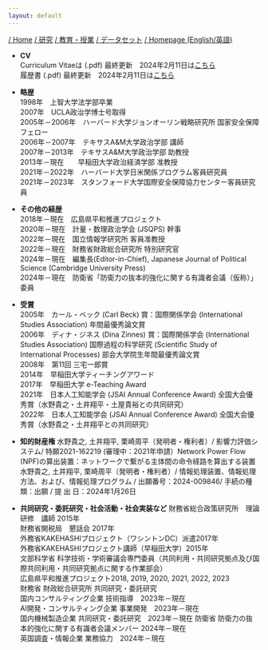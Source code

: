 ```yaml
---
layout: default
---
```


[/ Home](https://skurizaki.github.io/jpn/) [/ 研究](./research.html) [/ 教育・授業](./teaching.html) [/ データセット](./datasets.html) [/ Homepage (English/英語)](https://skurizaki.github.io/homepage/)

- <b>CV</b><br>
Curriculum Vitaeは (.pdf) 最終更新　2024年2月11日は[こちら](https://www.dropbox.com/scl/fi/jhus532e3r914euxvokpm/kurizaki-cv.pdf)<br>
履歴書 (.pdf) 最終更新　2024年2月11日は[こちら](https://www.dropbox.com/scl/fi/jhus532e3r914euxvokpm/kurizaki-cv-j.pdf)<br>

- <b>略歴</b><br>
1998年　上智大学法学部卒業<br>
2007年　UCLA政治学博士号取得<br>
2005年－2006年　ハーバード大学ジョンオーリン戦略研究所 国家安全保障フェロー<br>
2006年－2007年　テキサスA&M大学政治学部 講師<br>
2007年－2013年　テキサスA&M大学政治学部 助教授<br>
2013年－現在　　早稲田大学政治経済学部 准教授<br>
2021年－2022年　ハーバード大学日米関係プログラム客員研究員<br>
2021年－2023年　スタンフォード大学国際安全保障協力センター客員研究員<br>

- <b>その他の経歴</b><br>
2018年－現在　広島県平和推進プロジェクト<br>
2020年－現在　計量・数理政治学会 (JSQPS) 幹事<br>
2022年－現在　国立情報学研究所 客員准教授<br>
2022年－現在　財務省財政総合研究所 特別研究官<br>
2024年－現在　編集長(Editor-in-Chief), Japanese Journal of Political Science (Cambridge University Press)<br>
2024年－現在　防衛省「防衛力の抜本的強化に関する有識者会議（仮称）」委員<br>

- <b>受賞</b><br>
2005年　カール・ベック (Carl Beck) 賞：国際関係学会 (International Studies Association) 年間最優秀論文賞<br>
2006年　ディナ・ジネス (Dina Zinnes) 賞：国際関係学会 (International Studies Association) 国際過程の科学研究 (Scientific Study of International Processes) 部会大学院生年間最優秀論文賞<br>
2008年　第11回 三宅一郎賞<br>
2014年　早稲田大学ティーチングアワード<br>
2017年　早稲田大学 e-Teaching Award<br>
2021年　日本人工知能学会 (JSAI Annual Conference Award) 全国大会優秀賞（水野貴之・土井翔平・土屋貴裕との共同研究）<br>
2022年　日本人工知能学会 (JSAI Annual Conference Award) 全国大会優秀賞（水野貴之・土井翔平との共同研究）<br>

- <b>知的財産権</b>
水野貴之, 土井翔平, 栗崎周平（発明者・権利者）/ 影響力評価システム/ 特願2021-162219 (審理中：2021年申請）Network Power Flow (NPF)の算出装置：ネットワークで繋がる主体間の命令経路を算出する装置<br>
水野貴之, 土井翔平, 栗崎周平（発明者・権利者）/ 情報処理装置、情報処理方法、および、情報処理プログラム / 出願番号：2024-009846/ 手続の種類：出願  / 提 出 日：2024年1月26日<br>

- <b>共同研究・委託研究・社会活動・社会実装など</b>
財務省総合政策研究所　理論研修　講師 2015年<br>
財務省関税局　懇話会 2017年<br>
外務省KAKEHASHIプロジェクト（ワシントンDC）派遣2017年<br>
外務省KAKEHASHIプロジェクト講師（早稲田大学）2015年<br>
文部科学省 科学技術・学術審議会専門委員（共同利用・共同研究拠点及び国際共同利用・共同研究拠点に関する作業部会）<br>
広島県平和推進プロジェクト2018, 2019, 2020, 2021, 2022, 2023<br>
財務省 財政総合研究所 共同研究・委託研究<br>
国内コンサルティング企業 技術指導　2023年－現在<br>
AI開発・コンサルティング企業 事業開発　2023年－現在<br>
国内機械製造企業 共同研究・委託研究　2023年－現在
防衛省 防衛力の抜本的強化に関する有識者会議メンバー 2024年－現在<br>
英国調査・情報企業 業務協力　2024年－現在

